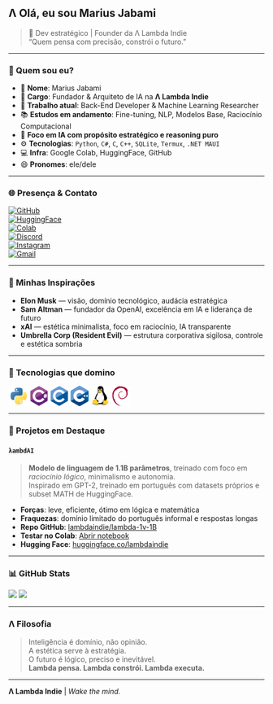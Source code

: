 ## Λ Olá, eu sou Marius Jabami

> 🧠 Dev estratégico | Founder da Λ Lambda Indie  
> “Quem pensa com precisão, constrói o futuro.”  

---

### 📌 Quem sou eu?

- 👤 **Nome**: Marius Jabami  
- 🚀 **Cargo**: Fundador & Arquiteto de IA na **Λ Lambda Indie**  
- 🔭 **Trabalho atual**: Back-End Developer & Machine Learning Researcher  
- 📚 **Estudos em andamento**: Fine-tuning, NLP, Modelos Base, Raciocínio Computacional  
- 🧬 **Foco em IA com propósito estratégico e reasoning puro**  
- ⚙️ **Tecnologias**: `Python`, `C#`, `C`, `C++`, `SQLite`, `Termux`, `.NET MAUI`  
- 💻 **Infra**: Google Colab, HuggingFace, GitHub  
- 😄 **Pronomes**: ele/dele  

---

### 🌐 Presença & Contato

[![GitHub](https://img.shields.io/badge/GitHub-mariusjabami-%23121011?style=for-the-badge&logo=github)](https://github.com/mariusjabami)  
[![HuggingFace](https://img.shields.io/badge/HuggingFace-lambdaindie-orange?style=for-the-badge&logo=huggingface)](https://huggingface.co/lambdaindie)  
[![Colab](https://img.shields.io/badge/Colab-Testar%20λambdAI-yellow?style=for-the-badge&logo=googlecolab&logoColor=black)](https://colab.research.google.com/drive/1o4IIGYIV5OY0by8qEKrNvsxwq4NYuNZL?usp=sharing)  
[![Discord](https://img.shields.io/badge/Discord-Servidor-%237289DA?style=for-the-badge&logo=discord&logoColor=white)](https://discord.gg/HcbGgBnV)  
[![Instagram](https://img.shields.io/badge/@mariusjabami-Instagram-%23E4405F?style=for-the-badge&logo=instagram)](https://instagram.com/mariusjabami)  
[![Gmail](https://img.shields.io/badge/Gmail-mariusjabami@gmail.com-%23D14836?style=for-the-badge&logo=gmail)](mailto:mariusjabami@gmail.com)

---

### 🧠 Minhas Inspirações

- **Elon Musk** — visão, domínio tecnológico, audácia estratégica  
- **Sam Altman** — fundador da OpenAI, excelência em IA e liderança de futuro  
- **xAI** — estética minimalista, foco em raciocínio, IA transparente  
- **Umbrella Corp (Resident Evil)** — estrutura corporativa sigilosa, controle e estética sombria  

---

### 🧰 Tecnologias que domino

<div style="display: flex; flex-wrap: wrap;">
  <img src="https://raw.githubusercontent.com/devicons/devicon/master/icons/python/python-original.svg" height="40" width="40" />
  <img src="https://raw.githubusercontent.com/devicons/devicon/master/icons/csharp/csharp-original.svg" height="40" width="40" />
  <img src="https://raw.githubusercontent.com/devicons/devicon/master/icons/c/c-original.svg" height="40" width="40" />
  <img src="https://raw.githubusercontent.com/devicons/devicon/master/icons/cplusplus/cplusplus-original.svg" height="40" width="40" />
  <img src="https://raw.githubusercontent.com/devicons/devicon/master/icons/linux/linux-original.svg" height="40" width="40" />
  <img src="https://raw.githubusercontent.com/devicons/devicon/master/icons/debian/debian-original.svg" height="40" width="40" />
</div>

---

### 🚧 Projetos em Destaque

#### `λambdAI`
> **Modelo de linguagem de 1.1B parâmetros**, treinado com foco em *raciocínio lógico*, minimalismo e autonomia.  
> Inspirado em GPT-2, treinado em português com datasets próprios e subset MATH de HuggingFace.

- **Forças**: leve, eficiente, ótimo em lógica e matemática
- **Fraquezas**: domínio limitado do português informal e respostas longas
- **Repo GitHub**: [lambdaindie/lambda-1v-1B](https://github.com/lambdaindie/lambda-1v-1B)  
- **Testar no Colab**: [Abrir notebook](https://colab.research.google.com/drive/1o4IIGYIV5OY0by8qEKrNvsxwq4NYuNZL?usp=sharing)  
- **Hugging Face**: [huggingface.co/lambdaindie](https://huggingface.co/lambdaindie)

---

### 📊 GitHub Stats

<div>
  <img height="180em" src="https://github-readme-stats.vercel.app/api?username=mariusjabami&show_icons=true&theme=dark&include_all_commits=true&count_private=true"/>
  <img height="180em" src="https://github-readme-stats.vercel.app/api/top-langs/?username=mariusjabami&layout=compact&langs_count=10&theme=dark"/>
</div>

---

### Λ Filosofia

> Inteligência é domínio, não opinião.  
> A estética serve à estratégia.  
> O futuro é lógico, preciso e inevitável.  
> **Lambda pensa. Lambda constrói. Lambda executa.**

---

**Λ Lambda Indie** | *Wake the mind.*
